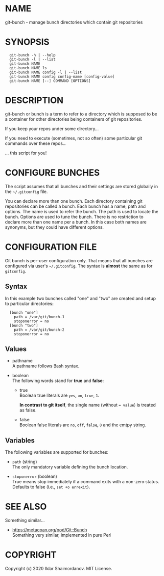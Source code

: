 # NAME

git-bunch - manage bunch directories which contain git repositories

# SYNOPSIS

``` 
  git-bunch -h | --help
  git-bunch -l | --list
  git-bunch NAME
  git-bunch NAME ls
  git-bunch NAME config -l | --list
  git-bunch NAME config config-name [config-value]
  git-bunch NAME [--] COMMAND [OPTIONS]
```

# DESCRIPTION

git-bunch or bunch is a term to refer to a directory which is supposed
to be a container for other directories being containers of git
repositories.

If you keep your repos under some directory...

If you need to execute (sometimes, not so often) some particular git
commands over these repos...

... this script for you\!

# CONFIGURE BUNCHES

The script assumes that all bunches and their settings are stored
globally in the `~/.gitconfig` file.

You can declare more than one bunch. Each directory containing git
repositories can be called a bunch. Each bunch has a name, path and
options. The name is used to refer the bunch. The path is used to locate
the bunch. Options are used to tune the bunch. There is no restriction
to declare more than one name per a bunch. In this case both names are
synonyms, but they could have different options.

# CONFIGURATION FILE

Git bunch is per-user configuration only. That means that all bunches
are configured via user's `~/.gitconfig`. The syntax is **almost** the
same as for `gitconfig`.

## Syntax

In this example two bunches called "one" and "two" are created and setup
to particular directories:

``` 
  [bunch "one"]
    path = /var/git/bunch-1
    stoponerror = no
  [bunch "two"]
    path = /var/git/bunch-2
    stoponerror = no
```

## Values

  - pathname  
    A pathname follows Bash syntax.

  - boolean  
    The following words stand for **true** and **false**:
    
      - true  
        Boolean true literals are `yes`, `on`, `true`, `1`.
        
        **In contrast to git itself**, the single name (without `=
        value`) is treated as false.
    
      - false  
        Boolean false literals are `no`, `off`, `false`, `0` and the
        emtpy string.

## Variables

The following variables are supported for bunches:

  - `path` (string)  
    The only mandatory variable defining the bunch location.

  - `stoponerror` (boolean)  
    True means stop immediately if a command exits with a non-zero
    status. Defaults to false (i.e., `set +o errexit`).

# SEE ALSO

Something similar...

  - https://metacpan.org/pod/Git::Bunch  
    Something very similar, implemented in pure Perl

# COPYRIGHT

Copyright (c) 2020 Ildar Shaimordanov. MIT License.
